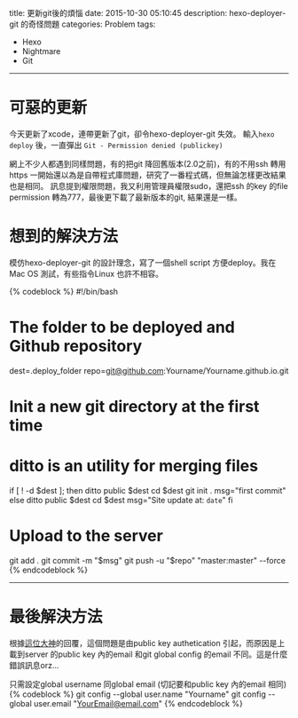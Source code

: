 title: 更新git後的煩惱
date: 2015-10-30 05:10:45
description: hexo-deployer-git 的奇怪問題
categories: Problem
tags:
- Hexo
- Nightmare
- Git
---

# 可惡的更新
今天更新了xcode，連帶更新了git，卻令hexo-deployer-git 失效。
輸入`hexo deploy` 後，一直彈出 `Git - Permission denied (publickey)`

網上不少人都遇到同樣問題，有的把git 降回舊版本(2.0之前)，有的不用ssh 轉用https
一開始還以為是自帶程式庫問題，研究了一番程式碼，但無論怎樣更改結果也是相同。
訊息提到權限問題，我又利用管理員權限sudo，還把ssh 的key 的file permission 轉為777，最後更下載了最新版本的git, 結果還是一樣。


# 想到的解決方法
模仿hexo-deployer-git 的設計理念，寫了一個shell script 方便deploy。我在Mac OS 測試，有些指令Linux 也許不相容。

{% codeblock %}
#!/bin/bash

# The folder to be deployed and Github repository
dest=.deploy_folder
repo=git@github.com:Yourname/Yourname.github.io.git

# Init a new git directory at the first time
# ditto is an utility for merging files
if [ ! -d $dest ]; then
    ditto public $dest
    cd $dest
    git init .
    msg="first commit"
else
    ditto public $dest
    cd $dest
    msg="Site update at: `date`"
fi

# Upload to the server
git add .
git commit -m "$msg"
git push -u "$repo" "master:master" --force
{% endcodeblock %}

-------





# 最後解決方法

根據[這位大神](http://stackoverflow.com/questions/2643502/git-permission-denied-publickey)的回覆，這個問題是由public key authetication 引起，而原因是上載到server 的public key 內的email 和git global config 的email 不同。這是什麼錯誤訊息orz...


只需設定global username 同global email (切記要和public key 內的email 相同)
{% codeblock %}
git config --global user.name "Yourname"
git config --global user.email "YourEmail@email.com"
{% endcodeblock %}
